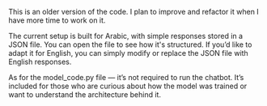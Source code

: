 This is an older version of the code. I plan to improve and refactor it when I have more time to work on it.

The current setup is built for Arabic, with simple responses stored in a JSON file. You can open the file to see how it's structured. If you’d like to adapt it for English, you can simply modify or replace the JSON file with English responses.

As for the model_code.py file — it’s not required to run the chatbot. It’s included for those who are curious about how the model was trained or want to understand the architecture behind it.
